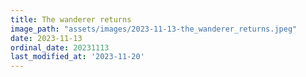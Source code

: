 ```yaml
---
title: The wanderer returns
image_path: "assets/images/2023-11-13-the_wanderer_returns.jpeg"
date: 2023-11-13
ordinal_date: 20231113
last_modified_at: '2023-11-20'
---
```

